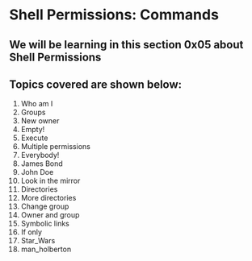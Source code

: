 # Shell Permissions: Commands

## We will be learning in this section 0x05 about Shell Permissions

## Topics covered are shown below:

1. Who am I
2. Groups
3. New owner
4. Empty!
5. Execute
6. Multiple permissions
7. Everybody!
8. James Bond
9. John Doe
10. Look in the mirror
11. Directories
12. More directories
13. Change group
14. Owner and group
15. Symbolic links
16. If only
100. Star_Wars
101. man_holberton
